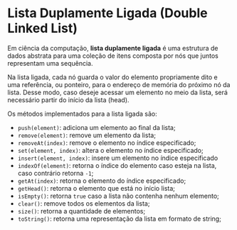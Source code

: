 # Lista Duplamente Ligada (Double Linked List)

Em ciência da computação, **lista duplamente ligada** é uma estrutura de dados abstrata para uma coleção de itens composta por nós que juntos representam uma sequência.

Na lista ligada, cada nó guarda o valor do elemento propriamente dito e uma referência, ou ponteiro, para o endereço de memória do próximo nó da lista. Desse modo, caso deseje acessar um elemento no meio da lista, será necessário partir do início da lista (head).

Os métodos implementados para a lista ligada são:

- `push(element)`: adiciona um elemento ao final da lista;
- `remove(element)`: remove um elemento da lista;
- `removeAt(index)`: remove o elemento no índice especificado;
- `set(element, index)`: altera o elemento no índice especificado;
- `insert(element, index)`: insere um elemento no índice especificado
- `indexOf(element)`: retorna o índice do elemento caso esteja na lista, caso contrário retorna `-1`;
- `getAt(index)`: retorna o elemento do índice especificado;
- `getHead()`: retorna o elemento que está no início lista;
- `isEmpty()`: retorna `true` caso a lista não contenha nenhum elemento;
- `clear()`: remove todos os elementos da lista;
- `size()`: retorna a quantidade de elementos;
- `toString()`: retorna uma representação da lista em formato de string;
